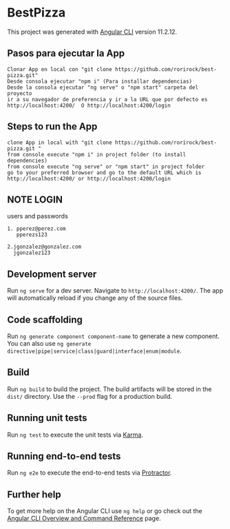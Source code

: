 # BestPizza

This project was generated with [Angular CLI](https://github.com/angular/angular-cli) version 11.2.12.


##  Pasos para ejecutar la App

    Clonar App en local con "git clone https://github.com/rorirock/best-pizza.git"
    Desde consola ejecutar "npm i" (Para installar dependencias)
    Desde la consola ejecutar "ng serve" o "npm start" carpeta del proyecto
    ir a su navegador de preferencia y ir a la URL que por defecto es http://localhost:4200/  O http://localhost:4200/login 

##  Steps to run the App

    clone App in local with "git clone https://github.com/rorirock/best-pizza.git "
    from console execute "npm i" in project folder (to install dependencies)
    from console execute "ng serve" or "npm start" in project folder
    go to your preferred browser and go to the default URL which is http://localhost:4200/ or http://localhost:4200/login 

## NOTE LOGIN
   users and passwords
   
    1. pperez@perez.com
       pperezs123
       
    2.jgonzalez@gonzalez.com
      jgonzalez123

## Development server

Run `ng serve` for a dev server. Navigate to `http://localhost:4200/`. The app will automatically reload if you change any of the source files.

## Code scaffolding

Run `ng generate component component-name` to generate a new component. You can also use `ng generate directive|pipe|service|class|guard|interface|enum|module`.

## Build

Run `ng build` to build the project. The build artifacts will be stored in the `dist/` directory. Use the `--prod` flag for a production build.

## Running unit tests

Run `ng test` to execute the unit tests via [Karma](https://karma-runner.github.io).

## Running end-to-end tests

Run `ng e2e` to execute the end-to-end tests via [Protractor](http://www.protractortest.org/).

## Further help

To get more help on the Angular CLI use `ng help` or go check out the [Angular CLI Overview and Command Reference](https://angular.io/cli) page.
